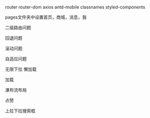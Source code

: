 router
router-dom 
axios
antd-mobile
classnames
styled-components

pages文件夹中设置首页，商城，消息，我

二级路由问题

回退问题

滚动问题

自适应问题  

无限下拉 懒加载

加载

瀑布流布局

点赞


上拉下拉搜索框